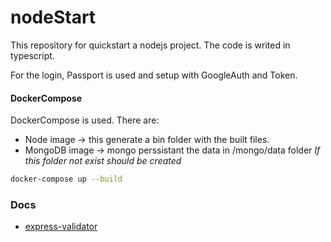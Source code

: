 # nodeStart
This repository for quickstart a nodejs project. The code is writed in typescript.

For the login, Passport is used and setup with GoogleAuth and Token.

#### DockerCompose
DockerCompose is used.
There are:
- Node image -> this generate a bin folder with the built files.
- MongoDB image -> mongo perssistant the data in /mongo/data folder
*If this folder not exist should be created*

```bash
docker-compose up --build
```


### Docs
- [express-validator](https://express-validator.github.io/docs/)
